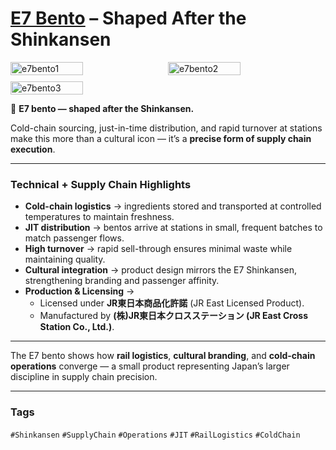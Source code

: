 # [E7 Bento](https://foods.jr-cross.co.jp/matsuri/ekiben/detail/605.html) – Shaped After the Shinkansen

<div style="display:flex;flex-wrap:wrap;gap:10px">
  <img src="/alvin-site/JPG_VID/PXL_20240514_083932908.jpg?v=3" alt="e7bento1" width="48%">
  <img src="/alvin-site/JPG_VID/PXL_20240514_085113189.jpg?v=3" alt="e7bento2" width="48%">
  <img src="/alvin-site/JPG_VID/PXL_20240518_035021959.jpg?v=3" alt="e7bento3" width="48%">
</div>

🚄 **E7 bento — shaped after the Shinkansen.**  

Cold-chain sourcing, just-in-time distribution, and rapid turnover at stations make this more than a cultural icon — it’s a **precise form of supply chain execution**.  

---

### Technical + Supply Chain Highlights
- **Cold-chain logistics** → ingredients stored and transported at controlled temperatures to maintain freshness.  
- **JIT distribution** → bentos arrive at stations in small, frequent batches to match passenger flows.  
- **High turnover** → rapid sell-through ensures minimal waste while maintaining quality.  
- **Cultural integration** → product design mirrors the E7 Shinkansen, strengthening branding and passenger affinity.  
- **Production & Licensing** →  
  - Licensed under **JR東日本商品化許諾** (JR East Licensed Product).  
  - Manufactured by **(株)JR東日本クロスステーション (JR East Cross Station Co., Ltd.)**.  

---

The E7 bento shows how **rail logistics**, **cultural branding**, and **cold-chain operations** converge — a small product representing Japan’s larger discipline in supply chain precision.  

---

### Tags  
`#Shinkansen` `#SupplyChain` `#Operations` `#JIT` `#RailLogistics` `#ColdChain`

